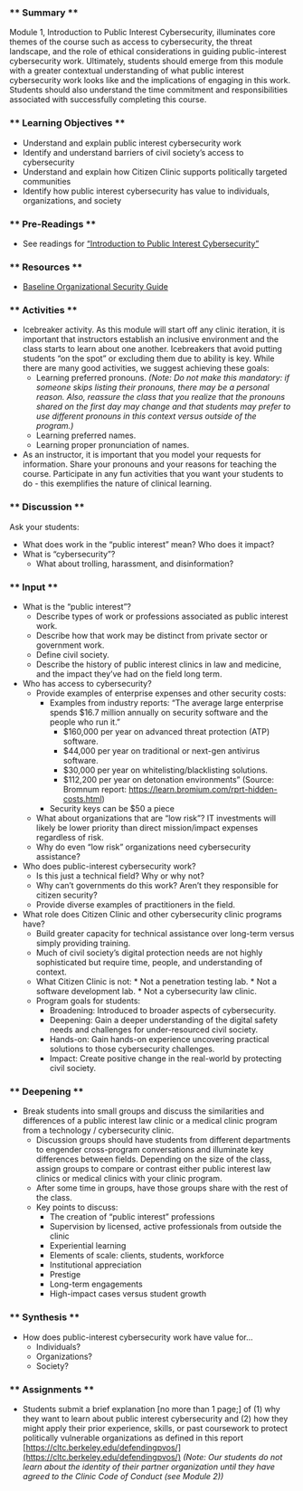 ### ** Summary **

Module 1, Introduction to Public Interest Cybersecurity, illuminates core themes of the course such as access to cybersecurity, the threat landscape, and the role of ethical considerations in guiding public-interest cybersecurity work. Ultimately, students should emerge from this module with a greater contextual understanding of what public interest cybersecurity work looks like and the implications of engaging in this work. Students should also understand the time commitment and responsibilities associated with successfully completing this course. 

### ** Learning Objectives **

* Understand and explain public interest cybersecurity work
* Identify and understand barriers of civil society’s access to cybersecurity
* Understand and explain how Citizen Clinic supports politically targeted communities
* Identify how public interest cybersecurity has value to individuals, organizations, and society

### ** Pre-Readings **

* See readings for [“Introduction to Public Interest Cybersecurity”](../../../Consolidated_Bibliography/#intro)

### ** Resources **

* [Baseline Organizational Security Guide](https://www.citizenclinic.io/LRO/0-Introduction_and_TOC_(README)/)


### ** Activities **

*  Icebreaker activity. As this module will start off any clinic iteration, it is important that instructors establish an inclusive environment and the class starts to learn about one another. Icebreakers that avoid putting students “on the spot” or excluding them due to ability is key. While there are many good activities, we suggest achieving these goals:
    *   Learning preferred pronouns. _(Note: Do not make this mandatory: if someone skips listing their pronouns, there may be a personal reason. Also, reassure the class that you realize that the pronouns shared on the first day may change and that students may prefer to use different pronouns in this context versus outside of the program.)_
    *   Learning preferred names.
    *   Learning proper pronunciation of names.
*   As an instructor, it is important that you model your requests for information. Share your pronouns and your reasons for teaching the course. Participate in any fun activities that you want your students to do - this exemplifies the nature of clinical learning.


### ** Discussion **

Ask your students:

*   What does work in the “public interest” mean? Who does it impact?
*   What is “cybersecurity”? 
    *   What about trolling, harassment, and disinformation?


### ** Input **

*   What is the “public interest”?
    *   Describe types of work or professions associated as public interest work.
    *   Describe how that work may be distinct from private sector or government work. 
    *   Define civil society.
    *   Describe the history of public interest clinics in law and medicine, and the impact they’ve had on the field long term.
*   Who has access to cybersecurity?
    *   Provide examples of enterprise expenses and other security costs:
        *   Examples from industry reports: “The average large enterprise spends $16.7 million annually on security software and the people who run it.”
            *   $160,000 per year on advanced threat protection (ATP) software. 
            *   $44,000 per year on traditional or next-gen antivirus software.
            *   $30,000 per year on whitelisting/blacklisting solutions. 
            *   $112,200 per year on detonation environments” (Source: Bromnum report: https://learn.bromium.com/rprt-hidden-costs.html)
        *   Security keys can be $50 a piece
    *   What about organizations that are “low risk”? IT investments will likely be lower priority than direct mission/impact expenses regardless of risk. 
    *   Why do even “low risk” organizations need cybersecurity assistance?
*   Who does public-interest cybersecurity work?
    *   Is this just a technical field? Why or why not?
    *   Why can’t governments do this work? Aren’t they responsible for citizen security?
    *   Provide diverse examples of practitioners in the field. 
*   What role does Citizen Clinic and other cybersecurity clinic programs have?
    *   Build greater capacity for technical assistance over long-term versus simply providing training.
    *   Much of civil society’s digital protection needs are not highly sophisticated but require time, people, and understanding of context. 
    *    What Citizen Clinic is not:
        *   Not a penetration testing lab.
        *   Not a software development lab.
        *   Not a cybersecurity law clinic.
    *   Program goals for students:
        *   Broadening: Introduced to broader aspects of cybersecurity.
        *   Deepening: Gain a deeper understanding of the digital safety needs and challenges for under-resourced civil society.
        *   Hands-on: Gain hands-on experience uncovering practical solutions to those cybersecurity challenges.
        *   Impact: Create positive change in the real-world by protecting civil society.


### ** Deepening **

* Break students into small groups and discuss the similarities and differences of a public interest law clinic or a medical clinic program from a technology / cybersecurity clinic. 
    *   Discussion groups should have students from different departments to engender cross-program conversations and illuminate key differences between fields. Depending on the size of the class, assign groups to compare or contrast either public interest law clinics or medical clinics with your clinic program. 
    *   After some time in groups, have those groups share with the rest of the class.
    *   Key points to discuss:
        *   The creation of “public interest” professions
        *   Supervision by licensed, active professionals from outside the clinic
        *   Experiential learning
        *   Elements of scale: clients, students, workforce
        *   Institutional appreciation
        *   Prestige
        *   Long-term engagements
        *   High-impact cases versus student growth


### ** Synthesis **

*   How does public-interest cybersecurity work have value for... 
    *   Individuals?
    *   Organizations? 
    *   Society?


### ** Assignments **

*   Students submit a brief explanation [no more than 1 page;] of (1) why they want to learn about public interest cybersecurity and (2) how they might apply their prior experience, skills, or past coursework to protect politically vulnerable organizations as defined in this report [https://cltc.berkeley.edu/defendingpvos/](https://cltc.berkeley.edu/defendingpvos/) _(Note: Our students do not learn about the identity of their partner organization until they have agreed to the Clinic Code of Conduct (see Module 2))_